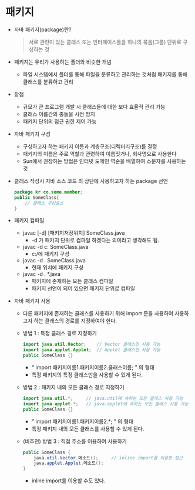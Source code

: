 # 패키지

* 자바 패키지(package)란?

  > 서로 관련이 있는 클래스 또는 인터페이스들을 하나의 묶음(그룹) 단위로 구성하는 것

* 패키지는 우리가 사용하는 폴더와 비슷한 개념

  * 파일 시스템에서 폴더를 통해 파일을 분류하고 관리하는 것처럼 패키지를 통해 클래스를 분류하고 관리

* 장점

  * 규모가 큰 프로그램 개발 시 클래스들에 대한 보다 효율적 관리 가능
  * 클래스 이름간의 충돌을 사전 방지
  * 패키지 단위의 접근 권한 제어 가능

* 자바 패키지 구성

  * 구성하고자 하는 패키지 이름과 계층구조(디렉터리구조)를 결정
  * 패키지의 이름은 주로 역할과 관련하여 이름짓거나, 회사명으로 사용한다
  * Sun에서 권장하는 방법은 인터넷 도메인 역순을 배열하여 소문자를 사용하는 것

* 클래스 작성시 자바 소스 코드 최 상단에 사용하고자 하는 package 선언

  ``` java
  package kr.co.some.member;
  public SomeClass{
      // 클래스 구성요소
  }
  ```

* 패키지 컴파일

  * javac  \[-d]  \[패키지저장위치]  SomeClass.java
    * -d 가 패키지 단위로 컴파일 하겠다는 의미라고 생각해도 됨.
  * javac  -d  c:  SomeClass.java 
    * c:/에 패키지 구성
  * javac  -d  .  SomeClass.java
    * 현재 위치에 패키지 구성
  * javac  -d  .  *.java
    * 패키지에 존재하는 모든 클래스 컴파일
    * 패키지 선언이 되어 있으면 패키지 단위로 컴파일

* 자바 패키지 사용

  * 다른 패키지에 존재하는 클래스를 사용하기 위해 import 문을 사용하여 사용하고자 하는 클래스의 경로를 지정하여야 한다.

  * 방법 1 : 특정 클래스 경로 지정하기

    ``` java
    import java.util.Vector;	// Vector 클래스만 사용 가능
    import java.applet.Applet;	// Applet 클래스만 사용 가능
    public SomeClass {}
    ```

    * " import  패키지이름1.패키지이름2.클래스이름; " 의 형태
    * 특정 패키지의 특정 클래스만을 사용할 수 있게 된다.

  * 방법 2 : 패키지 내의 모든 클래스 경로 지정하기

    ```java
    import java.util.*;		// java.util에 속하는 모든 클래스 사용 가능
    import java.applet.*;	// java.applet에 속하는 모든 클래스 사용 가능
    public SomeClass {}
    ```

    * " import  패키지이름1.패키지이름2.*; " 의 형태
    * 특정 패키지 내의 모든 클래스를 사용할 수 있게 된다.

  * (비추천) 방법 3 : 직접 주소를 이용하여 사용하기

    ```java
    public SomeClass {
        java.util.Vector.메소드();		// inline import를 이용한 접근
        java.applet.Applet.메소드();
    }
    ```

    * inline import를 이용할 수도 있다.
